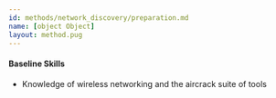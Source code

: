 ```yaml
---
id: methods/network_discovery/preparation.md
name: [object Object]
layout: method.pug
---
```


#### Baseline Skills
* Knowledge of wireless networking and the aircrack suite of tools

